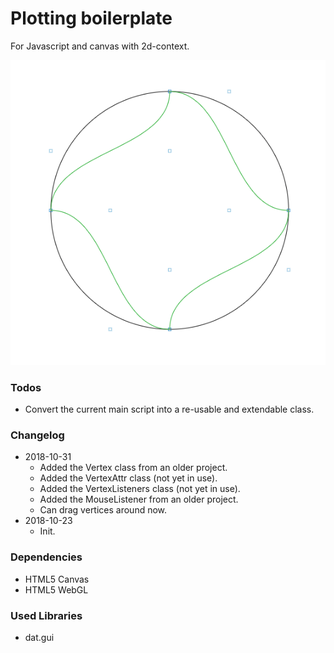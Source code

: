 # Plotting boilerplate
For Javascript and canvas with 2d-context.

![Current demo](screenshot-20181031_1.png "Current demo")

### Todos
* Convert the current main script into a re-usable and extendable class.


### Changelog
* 2018-10-31
  * Added the Vertex class from an older project.
  * Added the VertexAttr class (not yet in use).
  * Added the VertexListeners class (not yet in use).
  * Added the MouseListener from an older project.
  * Can drag vertices around now.
* 2018-10-23
  * Init.
  

### Dependencies
* HTML5 Canvas
* HTML5 WebGL



### Used Libraries
* dat.gui